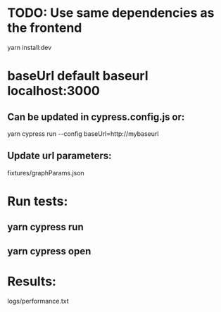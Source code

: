 # TODO: Use same dependencies as the frontend

yarn install:dev

# baseUrl default baseurl localhost:3000
## Can be updated in cypress.config.js or:

yarn cypress run --config baseUrl=http://mybaseurl

## Update url parameters:

fixtures/graphParams.json

# Run tests:
## yarn cypress run
## yarn cypress open

# Results:
logs/performance.txt